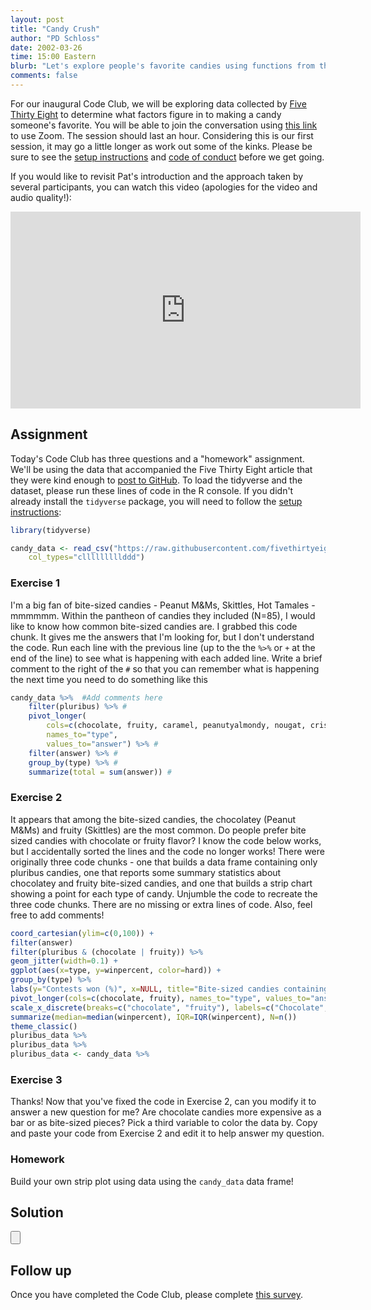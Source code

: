```yaml
---
layout: post
title: "Candy Crush"
author: "PD Schloss"
date: 2002-03-26
time: 15:00 Eastern
blurb: "Let's explore people's favorite candies using functions from the tidyverse"
comments: false
---
```


For our inaugural Code Club, we will be exploring data collected by [Five Thirty Eight](https://fivethirtyeight.com/videos/the-ultimate-halloween-candy-power-ranking/) to determine what factors figure in to making a candy someone's favorite. You will be able to join the conversation using [this link](https://zoom.us/j/667635601?pwd=eGdBdTFpMjdVSXgrZjRXN2dzNDRnUT09) to use Zoom. The session should last an hour. Considering this is our first session, it may go a little longer as work out some of the kinks. Please be sure to see the [setup instructions](/code_club/setup-instructions) and [code of conduct](/code_club/code-of-conduct) before we get going.

If you would like to revisit Pat's introduction and the approach taken by several participants, you can watch this video (apologies for the video and audio quality!):

<iframe style="margin: 0 auto;display:block;" width="560" height="315" src="https://www.youtube.com/embed/IpFOsMeDs9Q" frameborder="0" allow="accelerometer; autoplay; encrypted-media; gyroscope; picture-in-picture" allowfullscreen></iframe>

## Assignment

Today's Code Club has three questions and a "homework" assignment. We'll be using the data that accompanied the Five Thirty Eight article that they were kind enough to [post to GitHub](https://github.com/fivethirtyeight/data/tree/master/candy-power-ranking). To load the tidyverse and the dataset, please run these lines of code in the R console. If you didn't already install the `tidyverse` package, you will need to follow the [setup instructions](/code_club/setup-instructions):

```R
library(tidyverse)

candy_data <- read_csv("https://raw.githubusercontent.com/fivethirtyeight/data/master/candy-power-ranking/candy-data.csv",
	col_types="clllllllllddd")
```

### Exercise 1

I'm a big fan of bite-sized candies - Peanut M&Ms, Skittles, Hot Tamales - mmmmmm. Within the pantheon of candies they included (N=85), I would like to know how common bite-sized candies are. I grabbed this code chunk. It gives me the answers that I'm looking for, but I don't understand the code. Run each line with the previous line (up to the the `%>%` or `+` at the end of the line) to see what is happening with each added line. Write a brief comment to the right of the `#` so that you can remember what is happening the next time you need to do something like this

```R
candy_data %>%	#Add comments here
	filter(pluribus) %>% #
	pivot_longer(
		cols=c(chocolate, fruity, caramel, peanutyalmondy, nougat, crispedricewafer, hard, bar, pluribus),
		names_to="type",
		values_to="answer") %>% #
	filter(answer) %>% #
	group_by(type) %>% #
	summarize(total = sum(answer)) #
```

### Exercise 2

It appears that among the bite-sized candies, the chocolatey (Peanut M&Ms) and fruity (Skittles) are the most common. Do people prefer bite sized candies with chocolate or fruity flavor? I know the code below works, but I accidentally sorted the lines and the code no longer works! There were originally three code chunks - one that builds a data frame containing only pluribus candies, one that reports some summary statistics about chocolatey and fruity bite-sized candies, and one that builds a strip chart showing a point for each type of candy. Unjumble the code to recreate the three code chunks. There are no missing or extra lines of code. Also, feel free to add comments!

```R
coord_cartesian(ylim=c(0,100)) +
filter(answer)
filter(pluribus & (chocolate | fruity)) %>%
geom_jitter(width=0.1) +
ggplot(aes(x=type, y=winpercent, color=hard)) +
group_by(type) %>%
labs(y="Contests won (%)", x=NULL, title="Bite-sized candies containing chocolate are preferred to candy without") +
pivot_longer(cols=c(chocolate, fruity), names_to="type", values_to="answer") %>%
scale_x_discrete(breaks=c("chocolate", "fruity"), labels=c("Chocolate", "Fruity")) +
summarize(median=median(winpercent), IQR=IQR(winpercent), N=n())
theme_classic()
pluribus_data %>%
pluribus_data %>%
pluribus_data <- candy_data %>%
```

### Exercise 3
Thanks! Now that you've fixed the code in Exercise 2, can you modify it to answer a new question for me? Are chocolate candies more expensive as a bar or as bite-sized pieces? Pick a third variable to color the data by. Copy and paste your code from Exercise 2 and edit it to help answer my question.


### Homework
Build your own strip plot using data using the `candy_data` data frame!


## Solution
<input type="button" class="hideshow">
<div markdown="1" style="display:none;">

```
### Exercise 1

candy_data %>%	#Spit out the data frame that we read in above for our pipeline
	filter(pluribus) %>% #Return those rows that contain bite-sized candies
	pivot_longer(
		cols=c(chocolate, fruity, caramel, peanutyalmondy, nougat, crispedricewafer, hard, bar, pluribus),
		names_to="type",
		values_to="answer") %>% #Concatenate all of the characteristic columns into two columns
	filter(answer) %>% #Remove those rows where a characteristic had been FALSE
	group_by(type) %>% #Arrange the data by characteristics
	summarize(total = sum(answer)) #Return the number of candies with each characteristic



## Exercise 2

pluribus_data <- candy_data %>%
	filter(pluribus & (chocolate | fruity)) %>%
	pivot_longer(cols=c(chocolate, fruity), names_to="type", values_to="answer") %>%
	filter(answer)

pluribus_data %>%
	group_by(type) %>%
	summarize(median=median(winpercent), IQR=IQR(winpercent), N=n())

pluribus_data %>%
	ggplot(aes(x=type, y=winpercent, color=hard)) +
	geom_jitter(width=0.1) +
	scale_x_discrete(breaks=c("chocolate", "fruity"), labels=c("Chocolate", "Fruity")) +
	coord_cartesian(ylim=c(0,100)) +
	labs(y="Contests won (%)", x=NULL, title="Bite-sized candies containing chocolate are preferred to candy without") +
	theme_classic()



## Exercise 3

pluribus_data <- candy_data %>%
	filter(chocolate & (pluribus | bar)) %>%
	pivot_longer(cols=c(pluribus, bar), names_to="type", values_to="answer") %>%
	filter(answer)

pluribus_data %>%
	group_by(type) %>%
	summarize(median=median(pricepercent), IQR=IQR(pricepercent), N=n())

pluribus_data %>%
	ggplot(aes(x=type, y=pricepercent, color=peanutyalmondy)) +
	geom_jitter(width=0.1) +
	scale_x_discrete(breaks=c("bar", "pluribus"), labels=c("Bar", "Bite-sized")) +
	coord_cartesian(ylim=c(0,1)) +
	labs(y="Price (fraction)", x=NULL, title="Chocolate candy bars tend to be more expensive than bite-sized chocolate candies") +
	theme_classic()
```

</div>


## Follow up
Once you have completed the Code Club, please complete [this survey](https://forms.gle/8a3dRbDsf4MYUX5a7).
